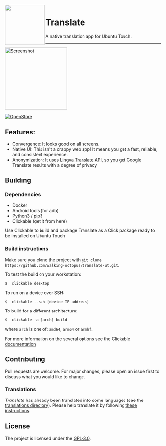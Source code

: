 <img height="128" src="https://open-store.io/icons/translate.walking-octopus/translate.walking-octopus-1.0.1.png" align="left"/>

# Translate

A native translation app for Ubuntu Touch.
_____________________________________________

<img src="https://open-store.io/screenshots/translate.walking-octopus-screenshot-e7563ac4-1345-49bb-bd34-1fd78667365e.png" alt="Screenshot" width="200" />

[![OpenStore](https://open-store.io/badges/en_US.png)](https://open-store.io/app/translate.walking-octopus)

## Features:
 - Convergence: It looks good on all screens.
 - Native UI: This isn't a crappy web app! It means you get a fast, reliable, and consistent experience.
 - Anonymization: It uses [Lingva Translate API](https://github.com/TheDavidDelta/lingva-translate), so you get Google Translate results with a degree of privacy

## Building 

### Dependencies
- Docker
- Android tools (for adb)
- Python3 / pip3
- Clickable (get it from [here](https://clickable-ut.dev/en/latest/index.html))

Use Clickable to build and package Translate as a Click package ready to be installed on Ubuntu Touch

### Build instructions
Make sure you clone the project with
`git clone https://github.com/walking-octopus/translate-ut.git`.

To test the build on your workstation:
```
$  clickable desktop
```

To run on a device over SSH:
```
$  clickable --ssh [device IP address]
```

To build for a different architecture:
```
$  clickable -a [arch] build
```
where `arch` is one of: `amd64`, `arm64` or `armhf`.

For more information on the several options see the Clickable [documentation](https://clickable-ut.dev/en/latest/index.html)

## Contributing

Pull requests are welcome. For major changes, please open an issue first to discuss what you would like to change.

### Translations

*Translate* has already been translated into some languages (see the [translations directory](https://github.com/walking-octopus/translate-ut/tree/main/po)). Please help translate it by following [these instructions](https://github.com/walking-octopus/translate-ut/tree/main/po/README.md).

## License
The project is licensed under the [GPL-3.0](https://opensource.org/licenses/GPL-3.0).
